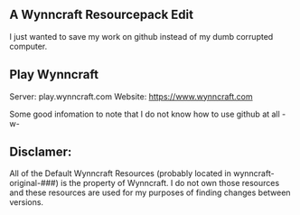 ## A Wynncraft Resourcepack Edit
I just wanted to save my work on github instead of my dumb corrupted computer.

## Play Wynncraft
Server: play.wynncraft.com
Website: https://www.wynncraft.com

Some good infomation to note that I do not know how to use github at all -w-

## Disclamer:
All of the Default Wynncraft Resources (probably located in wynncraft-original-###) is the property of Wynncraft. 
I do not own those resources and these resources are used for my purposes of finding changes between versions.

